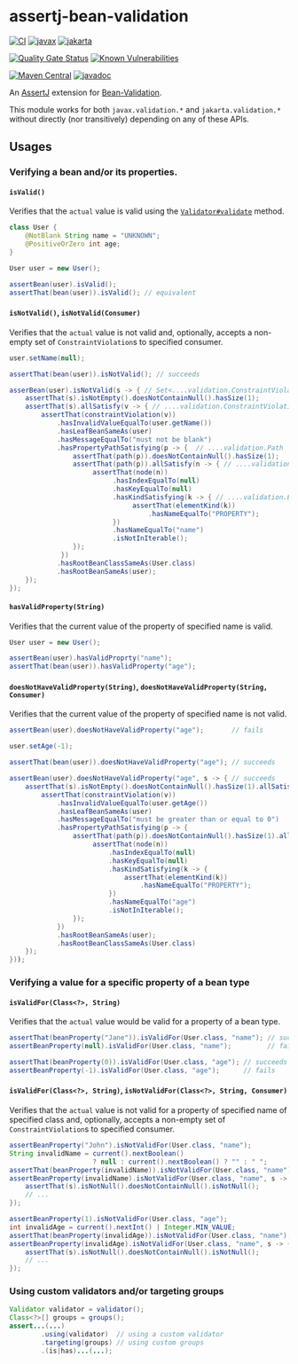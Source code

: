 # assertj-bean-validation

[![CI](https://github.com/jinahya/assertj-bean-validation/actions/workflows/maven.yml/badge.svg)](https://github.com/jinahya/assertj-bean-validation/actions/workflows/maven.yml)
[![javax](https://github.com/jinahya/assertj-bean-validation/actions/workflows/javax.yml/badge.svg)](https://github.com/jinahya/assertj-bean-validation/actions/workflows/javax.yml)
[![jakarta](https://github.com/jinahya/assertj-bean-validation/actions/workflows/jakarta.yml/badge.svg)](https://github.com/jinahya/assertj-bean-validation/actions/workflows/jakarta.yml)

[![Quality Gate Status](https://sonarcloud.io/api/project_badges/measure?project=jinahya_assertj-bean-validation&metric=alert_status)](https://sonarcloud.io/dashboard?id=jinahya_assertj-bean-validation)
[![Known Vulnerabilities](https://snyk.io/test/github/jinahya/assertj-bean-validation/badge.svg)](https://snyk.io/test/github/jinahya/assertj-bean-validation)

[![Maven Central](https://img.shields.io/maven-central/v/com.github.jinahya/assertj-bean-validation)](https://search.maven.org/artifact/com.github.jinahya/assertj-bean-validation)
[![javadoc](https://javadoc.io/badge2/com.github.jinahya/assertj-bean-validation/javadoc.svg)](https://javadoc.io/doc/com.github.jinahya/assertj-bean-validation)

An [AssertJ](https://joel-costigliola.github.io/assertj/) extension for [Bean-Validation](https://beanvalidation.org/).

This module works for both `javax.validation.*` and `jakarta.validation.*` without directly (nor transitively) depending on any of these APIs.

## Usages

### Verifying a bean and/or its properties.

#### `isValid()`

Verifies that the `actual` value is valid using the [`Validator#validate`][validate] method.

```java
class User {
    @NotBlank String name = "UNKNOWN";
    @PositiveOrZero int age;
}

User user = new User();

assertBean(user).isValid();
assertThat(bean(user)).isValid(); // equivalent
```

#### `isNotValid()`, `isNotValid(Consumer)`

Verifies that the `actual` value is not valid and, optionally, accepts a non-empty set of `ConstraintViolation`s to specified consumer.

```java
user.setName(null);

assertThat(bean(user)).isNotValid(); // succeeds

asserBean(user).isNotValid(s -> { // Set<....validation.ConstraintViolation>
    assertThat(s).isNotEmpty().doesNotContainNull().hasSize(1);
    assertThat(s).allSatisfy(v -> { // ....validation.ConstraintViolation
        assertThat(constraintViolation(v))
            .hasInvalidValueEqualTo(user.getName())
            .hasLeafBeanSameAs(user)
            .hasMessageEqualTo("must not be blank")
            .hasPropertyPathSatisfying(p -> {  // ....validation.Path
                assertThat(path(p)).doesNotContainNull().hasSize(1);
                assertThat(path(p)).allSatisfy(n -> { // ....validation.Path.Node
                     assertThat(node(n))
                          .hasIndexEqualTo(null)
                          .hasKeyEqualTo(null)
                          .hasKindSatisfying(k -> { // ....validation.ElementKind
                               assertThat(elementKind(k))
                                   .hasNameEqualTo("PROPERTY");
                          })
                          .hasNameEqualTo("name")
                          .isNotInIterable();
                });
             })
            .hasRootBeanClassSameAs(User.class)
            .hasRootBeanSameAs(user);
    });
});
```

#### `hasValidProperty(String)`

Verifies that the current value of the property of specified name is valid.

```java
User user = new User();

assertBean(user).hasValidProprty("name");
assertThat(bean(user)).hasValidProperty("age");
```

#### `doesNotHaveValidProperty(String)`, `doesNotHaveValidProperty(String, Consumer)`

Verifies that the current value of the property of specified name is not valid.

```java
assertBean(user).doesNotHaveValidProperty("age");       // fails

user.setAge(-1);

assertThat(bean(user)).doesNotHaveValidProperty("age"); // succeeds

assertBean(user).doesNotHaveValidProperty("age", s -> { // succeeds
    assertThat(s).isNotEmpty().doesNotContainNull().hasSize(1).allSatisfy(v -> {
        assertThat(constraintViolation(v))
            .hasInvalidValueEqualTo(user.getAge())
            .hasLeafBeanSameAs(user)
            .hasMessageEqualTo("must be greater than or equal to 0")
            .hasPropertyPathSatisfying(p -> {
                assertThat(path(p)).doesNotContainNull().hasSize(1).allSatisfy(n -> {
                     assertThat(node(n))
                         .hasIndexEqualTo(null)
                         .hasKeyEqualTo(null)
                         .hasKindSatisfying(k -> {
                             assertThat(elementKind(k))
                                 .hasNameEqualTo("PROPERTY");
                         })
                         .hasNameEqualTo("age")
                         .isNotInIterable();
                });
            })
            .hasRootBeanSameAs(user);
            .hasRootBeanClassSameAs(User.class)
    });
}));
```

### Verifying a value for a specific property of a bean type

#### `isValidFor(Class<?>, String)`

Verifies that the `actual` value would be valid for a property of a bean type.

```java
assertThat(beanProperty("Jane")).isValidFor(User.class, "name"); // succeeds
assertBeanProperty(null).isValidFor(User.class, "name");         // fails

assertThat(beanProperty(0)).isValidFor(User.class, "age"); // succeeds
assertBeanProperty(-1).isValidFor(User.class, "age");      // fails
```

#### `isValidFor(Class<?>, String)`, `isNotValidFor(Class<?>, String, Consumer)`

Verifies that the `actual` value is not valid for a property of specified name of specified class and, optionally, accepts a non-empty set of `ConstraintViolation`s to specified consumer. 

```java
assertBeanProperty("John").isNotValidFor(User.class, "name");            // fails
String invalidName = current().nextBoolean()
                     ? null : current().nextBoolean() ? "" : " ";
assertThat(beanProperty(invalidName)).isNotValidFor(User.class, "name"); // succeeds
assertBeanProperty(invalidName).isNotValidFor(User.class, "name", s -> { // succeeds
    assertThat(s).isNotNull().doesNotContainNull().isNotNull();
    // ...
});

assertBeanProperty(1).isNotValidFor(User.class, "age");                 // fails
int invalidAge = current().nextInt() | Integer.MIN_VALUE;
assertThat(beanProperty(invalidAge)).isNotValidFor(User.class, "name"); // succeeds
assertBeanProperty(invalidAge).isNotValidFor(User.class, "name", s -> { // succeeds
    assertThat(s).isNotNull().doesNotContainNull().isNotNull();
    // ...
});
```

### Using custom validators and/or targeting groups

```java
Validator validator = validator();
Class<?>[] groups = groups();
assert...(...)
        .using(validator)  // using a custom validator
        .targeting(groups) // using custom groups
        .(is|has)...(...);
```

[validate]: https://javadoc.io/static/jakarta.validation/jakarta.validation-api/3.0.0/jakarta/validation/Validator.html#validate-T-java.lang.Class...-

[validateProperty]: https://javadoc.io/static/jakarta.validation/jakarta.validation-api/3.0.0/jakarta/validation/Validator.html#validateProperty-T-java.lang.String-java.lang.Class...-

[validateValue]: https://javadoc.io/static/jakarta.validation/jakarta.validation-api/3.0.0/jakarta/validation/Validator.html#validateValue-java.lang.Class-java.lang.String-java.lang.Object-java.lang.Class...-

